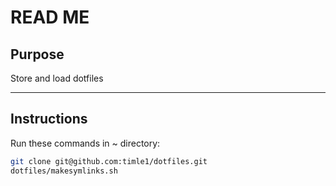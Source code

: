 # READ ME

## Purpose

Store and load dotfiles

---

## Instructions

Run these commands in ~ directory:

```bash
git clone git@github.com:timle1/dotfiles.git
dotfiles/makesymlinks.sh
```
